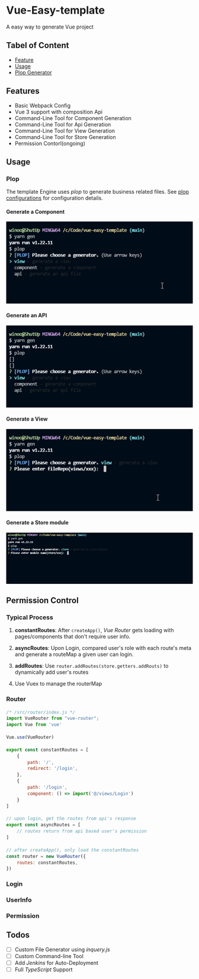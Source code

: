# Vue-Easy-template
A easy way to generate Vue project

## Tabel of Content
- [Feature](#Features)
- [Usage](#Usage)
- [Plop Generator](#Plop)

## Features 
- Basic Webpack Config
- Vue 3 support with composition Api
- Command-Line Tool for Component Generation
- Command-Line Tool for Api Generation
- Command-Line Tool for View Generation
- Command-Line Tool for Store Generation
- Permission Contorl(ongoing)
<!-- - Command-Line Tool for Router Generation  -->

## Usage 

### Plop 
The template Engine uses *plop* to generate business related files.
See [plop configurations](https://github.com/winoooops/vue-easy-template/tree/main/settings/plop) for configuration details.

#### Generate a **Component** 
![Image Text](https://github.com/winoooops/vue-easy-template/blob/main/instructions/assets/component.gif)
#### Generate an **API**
![Image Text](https://github.com/winoooops/vue-easy-template/blob/main/instructions/assets/api.gif)
#### Generate a **View**
![Image Text](https://github.com/winoooops/vue-easy-template/blob/main/instructions/assets/view.gif)
#### Generate a **Store module**
![Image Text](https://github.com/winoooops/vue-easy-template/blob/main/instructions/assets/store.gif)


## Permission Control
### Typical Process

1. **constantRoutes**: After `createApp()`, *Vue Router* gets loading with pages/components that don't require user info.

2. **asyncRoutes**: Upon Login, compared user's role with each route's meta and generate a routeMap a given user can login.

3. **addRoutes**: Use `router.addRoutes(store.getters.addRouts)` to dynamically add user's routes

4. Use Vuex to manage the routerMap 

### Router
```javascript
/* /src/router/index.js */
import VueRouter from "vue-router";
import Vue from 'vue'

Vue.use(VueRouter)

export const constantRoutes = [
    {
        path: '/',
        redirect: '/login',
    },
    {
        path: '/login',
        component: () => import('@/views/Login')
    }
]

// upon login, get the routes from api's response
export const asyncRoutes = [
    // routes return from api based user's permission 
]

// after createApp(), only load the constantRoutes
const router = new VueRouter({
    routes: constantRoutes,
})
```


### Login 

### UserInfo

### Permission


## Todos
- [ ] Custom File Generator using *inquery.js*
- [ ] Custom Command-line Tool 
- [ ] Add *Jenkins* for Auto-Deployment
- [ ] Full *TypeScript* Support
